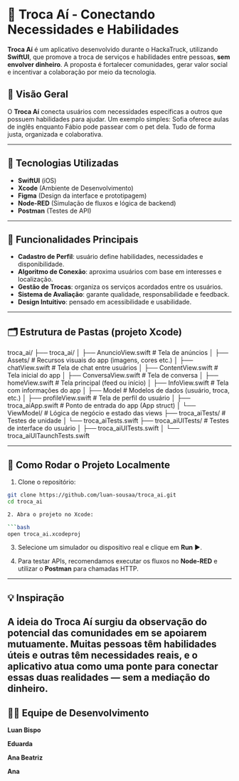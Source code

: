 # 🤝 Troca Aí - Conectando Necessidades e Habilidades

**Troca Aí** é um aplicativo desenvolvido durante o HackaTruck, utilizando **SwiftUI**, que promove a troca de serviços e habilidades entre pessoas, **sem envolver dinheiro**. A proposta é fortalecer comunidades, gerar valor social e incentivar a colaboração por meio da tecnologia.

## 📱 Visão Geral

O **Troca Aí** conecta usuários com necessidades específicas a outros que possuem habilidades para ajudar. Um exemplo simples: Sofia oferece aulas de inglês enquanto Fábio pode passear com o pet dela. Tudo de forma justa, organizada e colaborativa.

---

## 🚀 Tecnologias Utilizadas

- **SwiftUI** (iOS)
- **Xcode** (Ambiente de Desenvolvimento)
- **Figma** (Design da interface e prototipagem)
- **Node-RED** (Simulação de fluxos e lógica de backend)
- **Postman** (Testes de API)

---

## 🧠 Funcionalidades Principais

- **Cadastro de Perfil**: usuário define habilidades, necessidades e disponibilidade.
- **Algoritmo de Conexão**: aproxima usuários com base em interesses e localização.
- **Gestão de Trocas**: organiza os serviços acordados entre os usuários.
- **Sistema de Avaliação**: garante qualidade, responsabilidade e feedback.
- **Design Intuitivo**: pensado em acessibilidade e usabilidade.

---

## 🗂️ Estrutura de Pastas (projeto Xcode)

troca_ai/
├── troca_ai/
│   ├── AnuncioView.swift       # Tela de anúncios
│   ├── Assets/                 # Recursos visuais do app (imagens, cores etc.)
│   ├── chatView.swift          # Tela de chat entre usuários
│   ├── ContentView.swift       # Tela inicial do app
│   ├── ConversaView.swift      # Tela de conversa
│   ├── homeView.swift          # Tela principal (feed ou início)
│   ├── InfoView.swift          # Tela com informações do app
│   ├── Model                   # Modelos de dados (usuário, troca, etc.)
│   ├── profileView.swift       # Tela de perfil do usuário
│   ├── troca_aiApp.swift       # Ponto de entrada do app (App struct)
│   └── ViewModel/              # Lógica de negócio e estado das views
├── troca_aiTests/              # Testes de unidade
│   └── troca_aiTests.swift
├── troca_aiUITests/           # Testes de interface do usuário
│   ├── troca_aiUITests.swift
│   └── troca_aiUITaunchTests.swift

---

## 🧪 Como Rodar o Projeto Localmente

1. Clone o repositório:

```bash
git clone https://github.com/luan-sousaa/troca_ai.git
cd troca_ai

2. Abra o projeto no Xcode:

```bash
open troca_ai.xcodeproj
```

3. Selecione um simulador ou dispositivo real e clique em **Run** ▶️.

4. Para testar APIs, recomendamos executar os fluxos no **Node-RED** e utilizar o **Postman** para chamadas HTTP.

---
## 💡 Inspiração
A ideia do Troca Aí surgiu da observação do potencial das comunidades em se apoiarem mutuamente.
Muitas pessoas têm habilidades úteis e outras têm necessidades reais, e o aplicativo atua como uma ponte para conectar essas duas realidades — sem a mediação do dinheiro.
---
## 👨‍💻 Equipe de Desenvolvimento
**Luan Bispo**

**Eduarda**

**Ana Beatriz**

**Ana** 



